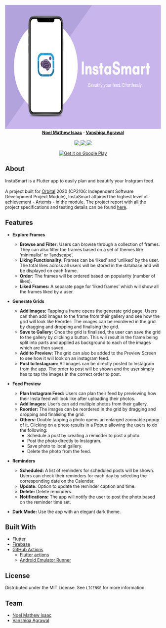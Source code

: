 <p align="center">
  <a href="https://play.google.com/store/apps/details?id=com.orbital.instasmart&pcampaignid=pcampaignidMKT-Other-global-all-co-prtnr-py-PartBadge-Mar2515-1">
    <img src="assets/images/Feature Graphic.png" alt="Logo" height="400">
  </a>
  <br />
  <b><a href="https://github.com/noelmathewisaac">Noel Mathew Isaac</a></b>
  ·
  <b><a href="https://github.com/vanshiqa">Vanshiqa Agrawal</a></b>
  <br/>
  <br />
  <a href="https://github.com/Insta-Smart/InstaSmart/actions">
    <img src="https://github.com/Insta-Smart/InstaSmart/workflows/Build/badge.svg">
  </a>
  <a href="https://github.com/Insta-Smart/InstaSmart/blob/master/LICENSE">
    <img src="https://img.shields.io/badge/License-MIT-yellow.svg">
  </a>
  <a href="https://github.com/Insta-Smart/InstaSmart/releases">
    <img src="https://img.shields.io/github/v/release/Insta-Smart/InstaSmart">
  </a>
  

 <p align="center">
   <a href='https://play.google.com/store/apps/details?id=com.orbital.instasmart&pcampaignid=pcampaignidMKT-Other-global-all-co-prtnr-py-PartBadge-Mar2515-1'><img alt='Get it on Google Play' src='https://play.google.com/intl/en_us/badges/static/images/badges/en_badge_web_generic.png'/ height="100"></a>
  <br />



## About
InstaSmart is a Flutter app to easily plan and beautify your Instgram feed. 
<br>
<br>
A project built for [Orbital](https://orbital.comp.nus.edu.sg/) 2020 (CP2106: Independent Software Development Project Module), InstaSmart attained the highest level of achievement - [Artemis](https://nusskylab-dev.comp.nus.edu.sg/public_views/public_projects) - in the module. The project report with all the project specifications and testing details can be found [here](https://docs.google.com/document/d/1zLvbWGw6q75HyQKes5T7n6x1hmygoy8gyzssS_MPyGE/edit?usp=sharing).

## Features
* **Explore Frames**
  - **Browse and Filter:** Users can browse through a collection of frames. They can also filter the frames based on a set of themes like ‘minimalist’ or ‘landscape’.
  - **Liking Functionality:** Frames can be ‘liked’ and ‘unliked’ by the user. The total likes across all users will be stored in the database and will be displayed on each frame.
  - **Order:** The frames will be ordered based on popularity (number of likes).
  - **Liked Frames:** A separate page for ‘liked frames’ which will show all the frames liked by a user.

* **Generate Grids**
  - **Add Images:** Tapping a frame opens the generate grid page. Users can then add images to the frame from their gallery and see how the grid will look like
Reorder: The images can be reordered in the grid by dragging and dropping and finalising the grid.
  - **Save to Gallery:** Once the grid is finalised, the user can save the grid to the gallery by clicking a button. This will result in the frame being split into parts and applied as background to each of the images which are then saved.
  - **Add to Preview:** The grid can also be added to the Preview Screen to see how it will look on an instagram feed.
  - **Post to Instagram:** All images can be directly posted to Instagram from the app. The order to post will be shown and the user simply has to tap the images in the correct order to post.

* **Feed Preview**
  - **Plan Instagram Feed:** Users can plan their feed by previewing how their Insta feed will look like after uploading their photos.
  - **Add Images:** User’s can add multiple photos from their gallery.
  - **Reorder:** The images can be reordered in the grid by dragging and dropping and finalising the grid.
  - **Others:** Double tapping a photo opens an enlarged zoomable popup of it. Clicking on a photo results in a Popup allowing the users to do the following:
    * Schedule a post by creating a reminder to post a photo.  
    * Post the photo directly to Instagram.
    * Save photo to local gallery.
    * Delete the photo from the feed.
    
* **Reminders**
  - **Scheduled:** A list of reminders for scheduled posts will be shown. Users can check their reminders for each day by selecting the corresponding date on the Calendar.
  - **Update:** Option to update the reminder caption and time.
  - **Delete:** Delete reminders.
  - **Notifications:** The app will notify the user to post the photo based on the reminder time set.
  
* **Dark Mode:** Use the app with an elegant dark theme.






## Built With
* [Flutter](https://flutter.dev/)
* [Firebase](https://firebase.google.com/)
* [GitHub Actions](https://github.com/features/actions)
  - [Flutter actions](https://github.com/marketplace/actions/flutter-action)
  - [Android Emulator Runner](https://github.com/ReactiveCircus/android-emulator-runner)

## License
Distributed under the MIT License. See ```LICENSE``` for more information.


## Team
* [Noel Mathew Isaac](https://github.com/noelmathewisaac)
* [Vanshiqa Agrawal](https://github.com/vanshiqa)




